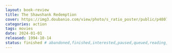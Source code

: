 ```yaml
---
layout: book-review
title: The Shawshank Redemption
cover: https://img3.doubanio.com/view/photo/s_ratio_poster/public/p480747492.webp
categories: action
tags: movies
date: 2024-01-01
released: 1994-10-14
status: finished # abandoned,finished,interested,paused,queued,reading,reread
---
```

